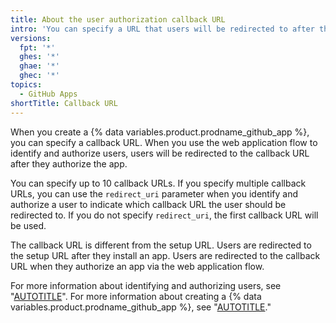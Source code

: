 ```yaml
---
title: About the user authorization callback URL
intro: 'You can specify a URL that users will be redirected to after they authorize an app.'
versions:
  fpt: '*'
  ghes: '*'
  ghae: '*'
  ghec: '*'
topics:
  - GitHub Apps
shortTitle: Callback URL
---
```


When you create a {% data variables.product.prodname_github_app %}, you can specify a callback URL. When you use the web application flow to identify and authorize users, users will be redirected to the callback URL after they authorize the app.

You can specify up to 10 callback URLs. If you specify multiple callback URLs, you can use the `redirect_uri` parameter when you identify and authorize a user to indicate which callback URL the user should be redirected to. If you do not specify `redirect_uri`, the first callback URL will be used.

The callback URL is different from the setup URL. Users are redirected to the setup URL after they install an app. Users are redirected to the callback URL when they authorize an app via the web application flow.

For more information about identifying and authorizing users, see "[AUTOTITLE](/apps/creating-github-apps/authenticating-with-a-github-app/identifying-and-authorizing-users-for-github-apps#parameters)". For more information about creating a {% data variables.product.prodname_github_app %}, see "[AUTOTITLE](/apps/creating-github-apps/creating-github-apps/creating-a-github-app)."
